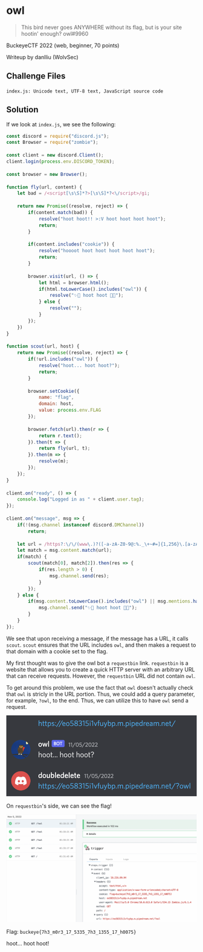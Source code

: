# owl

> This bird never goes ANYWHERE without its flag, but is your site hootin' enough? owl#9960

BuckeyeCTF 2022 (web, beginner, 70 points)

Writeup by danlliu (WolvSec)

## Challenge Files

`index.js: Unicode text, UTF-8 text, JavaScript source code`

## Solution

If we look at `index.js`, we see the following:

```javascript
const discord = require("discord.js");
const Browser = require("zombie");

const client = new discord.Client();
client.login(process.env.DISCORD_TOKEN);

const browser = new Browser();

function fly(url, content) {
	let bad = /<script[\s\S]*?>[\s\S]*?<\/script>/gi;

	return new Promise((resolve, reject) => {
		if(content.match(bad)) {
			resolve("hoot hoot!! >:V hoot hoot hoot hoot");
			return;
		}
	
		if(content.includes("cookie")) {
			resolve("hoooot hoot hoot hoot hoot hoot");
			return;
		}
	
		browser.visit(url, () => {
			let html = browser.html();
			if(html.toLowerCase().includes("owl")) {
				resolve("✨🦉 hoot hoot 🦉✨");
			} else {
				resolve("");
			}
		});
	})
}

function scout(url, host) {
	return new Promise((resolve, reject) => {
		if(!url.includes("owl")) {
			resolve("hoot... hoot hoot?");
			return;
		}

		browser.setCookie({
			name: "flag",
			domain: host,
			value: process.env.FLAG
		});

		browser.fetch(url).then(r => {
			return r.text();
		}).then(t => {
			return fly(url, t);
		}).then(m => {
			resolve(m);
		});
	});
}

client.on("ready", () => {
	console.log("Logged in as " + client.user.tag);
});

client.on("message", msg => {
	if(!(msg.channel instanceof discord.DMChannel))
		return;

	let url = /https?:\/\/(www\.)?([-a-zA-Z0-9@:%._\+~#=]{1,256}\.[a-zA-Z0-9()]{1,6}\b)([-a-zA-Z0-9()@:%_\+.~#?&//=]*)/i
	let match = msg.content.match(url);
	if(match) {
		scout(match[0], match[2]).then(res => {
			if(res.length > 0) {
				msg.channel.send(res);
			}
		});
	} else {
		if(msg.content.toLowerCase().includes("owl") || msg.mentions.has(client.user.id)) {
			msg.channel.send("✨🦉 hoot hoot 🦉✨");
		}
	}
});
```

We see that upon receiving a message, if the message has a URL, it calls `scout`. `scout` ensures that the URL includes `owl`, and then makes a request to that domain with a cookie set to the flag.

My first thought was to give the owl bot a `requestbin` link. `requestbin` is a website that allows you to create a quick HTTP server with an arbitrary URL that can receive requests. However, the `requestbin` URL did not contain `owl`.

To get around this problem, we use the fact that `owl` doesn't actually check that `owl` is stricly in the URL portion. Thus, we could add a query parameter, for example, `?owl`, to the end. Thus, we can utilize this to have `owl` send a request.

![owl exfiltration](assets/owl.png)

On `requestbin`'s side, we can see the flag!

![owl flag](assets/owlpipe.png)

Flag: `buckeye{7h3_m0r3_17_5335_7h3_1355_17_h0075}`

hoot... hoot hoot!

